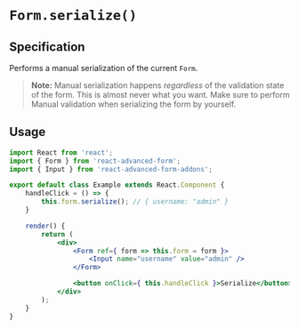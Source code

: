 # `Form.serialize()`

## Specification

Performs a manual serialization of the current `Form`.

> **Note:** Manual serialization happens _regardless_ of the validation state of the form. This is almost never what you want. Make sure to perform Manual validation when serializing the form by yourself.

## Usage

```jsx
import React from 'react';
import { Form } from 'react-advanced-form';
import { Input } from 'react-advanced-form-addons';

export default class Example extends React.Component {
    handleClick = () => {
        this.form.serialize(); // { username: "admin" }
    }

    render() {
        return (
            <div>
                <Form ref={ form => this.form = form }>
                    <Input name="username" value="admin" />
                </Form>

                <button onClick={ this.handleClick }>Serialize</button>
            </div>
        );
    }
}
```





